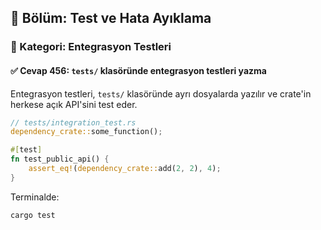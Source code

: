 ## 📘 Bölüm: Test ve Hata Ayıklama  
### 🔹 Kategori: Entegrasyon Testleri  
#### ✅ Cevap 456: `tests/` klasöründe entegrasyon testleri yazma

Entegrasyon testleri, `tests/` klasöründe ayrı dosyalarda yazılır ve crate'in herkese açık API'sini test eder.

```rust
// tests/integration_test.rs
dependency_crate::some_function();

#[test]
fn test_public_api() {
    assert_eq!(dependency_crate::add(2, 2), 4);
}
```

Terminalde:

```
cargo test
```
